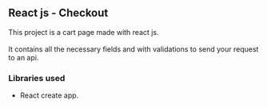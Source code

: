 ## React js - Checkout

This project is a cart page made with react js.
<br /><br />
It contains all the necessary fields and with validations to send your request to an api.

### Libraries used

- React create app.



